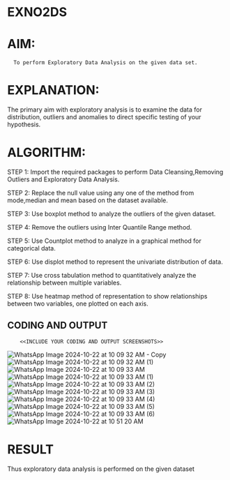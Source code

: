 # EXNO2DS
# AIM:
      To perform Exploratory Data Analysis on the given data set.
      
# EXPLANATION:
  The primary aim with exploratory analysis is to examine the data for distribution, outliers and anomalies to direct specific testing of your hypothesis.
  
# ALGORITHM:
STEP 1: Import the required packages to perform Data Cleansing,Removing Outliers and Exploratory Data Analysis.

STEP 2: Replace the null value using any one of the method from mode,median and mean based on the dataset available.

STEP 3: Use boxplot method to analyze the outliers of the given dataset.

STEP 4: Remove the outliers using Inter Quantile Range method.

STEP 5: Use Countplot method to analyze in a graphical method for categorical data.

STEP 6: Use displot method to represent the univariate distribution of data.

STEP 7: Use cross tabulation method to quantitatively analyze the relationship between multiple variables.

STEP 8: Use heatmap method of representation to show relationships between two variables, one plotted on each axis.

## CODING AND OUTPUT
        <<INCLUDE YOUR CODING AND OUTPUT SCREENSHOTS>>
![WhatsApp Image 2024-10-22 at 10 09 32 AM - Copy](https://github.com/user-attachments/assets/04fbe1f4-3180-4a0b-b98b-d2684486b3f6)
![WhatsApp Image 2024-10-22 at 10 09 32 AM (1)](https://github.com/user-attachments/assets/21878ebb-a483-4605-b105-1456a4c38a45)
![WhatsApp Image 2024-10-22 at 10 09 33 AM](https://github.com/user-attachments/assets/8054fcdb-1cd1-4896-8d03-29c276ff8c83)
![WhatsApp Image 2024-10-22 at 10 09 33 AM (1)](https://github.com/user-attachments/assets/ef50f8c2-9195-45cf-b1a9-9447c609a2d7)
![WhatsApp Image 2024-10-22 at 10 09 33 AM (2)](https://github.com/user-attachments/assets/dd9c96f6-e5ec-471b-b68f-635164389034)
![WhatsApp Image 2024-10-22 at 10 09 33 AM (3)](https://github.com/user-attachments/assets/6496983c-8a9f-47ae-8342-ae9d9cb3fc35)
![WhatsApp Image 2024-10-22 at 10 09 33 AM (4)](https://github.com/user-attachments/assets/7cb40d68-8c36-4e6f-9cf9-130189e6eb5e)
![WhatsApp Image 2024-10-22 at 10 09 33 AM (5)](https://github.com/user-attachments/assets/ce04a2fa-a7ba-4ac9-8a2c-f85098d4f60f)
![WhatsApp Image 2024-10-22 at 10 09 33 AM (6)](https://github.com/user-attachments/assets/475df1bb-83ff-45e7-bb9a-2a1d2a800424)
![WhatsApp Image 2024-10-22 at 10 51 20 AM](https://github.com/user-attachments/assets/f5551d38-4a5f-47c7-982c-2ec06ce78569)











# RESULT
Thus exploratory data analysis is performed on the given dataset
